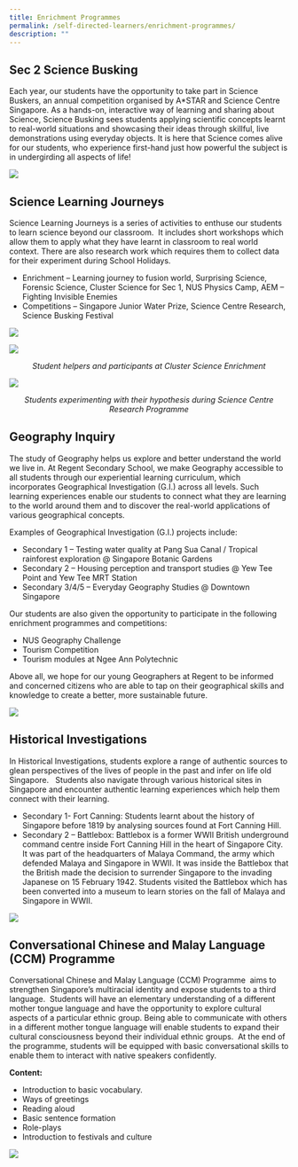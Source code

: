 ```yaml
---
title: Enrichment Programmes
permalink: /self-directed-learners/enrichment-programmes/
description: ""
---
```

## **Sec 2 Science Busking**

Each year, our students have the opportunity to take part in Science Buskers, an annual competition organised by A\*STAR and Science Centre Singapore. As a hands-on, interactive way of learning and sharing about Science, Science Busking sees students applying scientific concepts learnt to real-world situations and showcasing their ideas through skillful, live demonstrations using everyday objects. It is here that Science comes alive for our students, who experience first-hand just how powerful the subject is in undergirding all aspects of life!

![](/images/Enrichment%20Programmes/EnrichmentProg_1-SciBuskers.jpg)

## **Science Learning Journeys**

Science Learning Journeys is a series of activities to enthuse our students to learn science beyond our classroom. &nbsp;It includes short workshops which allow them to apply what they have learnt in classroom to real world context. There are also research work which requires them to collect data for their experiment during School Holidays.

*   Enrichment – Learning journey to fusion world, Surprising Science, Forensic Science, Cluster Science for Sec 1, NUS Physics Camp, AEM – Fighting Invisible Enemies
*   Competitions – Singapore Junior Water Prize, Science Centre Research, Science Busking Festival



![](/images/Enrichment%20Programmes/EnrichmentProg_2a-SciLJ.jpg)

![](/images/Enrichment%20Programmes/EnrichmentProg_2B-SciLJ.png)
<center><i>Student helpers and participants at Cluster Science Enrichment</i></center>

![](/images/Enrichment%20Programmes/EnrichmentProg_2C-SciLJ.png)
<center><i>Students experimenting with their hypothesis during Science Centre Research Programme</i></center>

## **Geography Inquiry**

The study of Geography helps us explore and better understand the world we live in. At Regent Secondary School, we make Geography accessible to all students through our experiential learning curriculum, which incorporates Geographical Investigation (G.I.) across all levels. Such learning experiences enable our students to connect what they are learning to the world around them and to discover the real-world applications of various geographical concepts.

Examples of Geographical Investigation (G.I.) projects include:

*   Secondary 1 – Testing water quality at Pang Sua Canal / Tropical rainforest exploration @ Singapore Botanic Gardens
*   Secondary 2 – Housing perception and transport studies @ Yew Tee Point and Yew Tee MRT Station
*   Secondary 3/4/5 – Everyday Geography Studies @ Downtown Singapore

Our students are also given the opportunity to participate in the following enrichment programmes and competitions:

*   NUS Geography Challenge
*   Tourism Competition
*   Tourism modules at Ngee Ann Polytechnic

Above all, we hope for our young Geographers at Regent to be informed and concerned citizens who are able to tap on their geographical skills and knowledge to create a better, more sustainable future.

![](/images/Enrichment%20Programmes/EnrichmentProg_3-GeoInvestig.jpg)

## **Historical Investigations**

In Historical Investigations, students explore a range of authentic sources to glean perspectives of the lives of people in the past and infer on life old Singapore. &nbsp; Students also navigate through various historical sites in Singapore and encounter authentic learning experiences which help them connect with their learning.

*   Secondary 1- Fort Canning: Students learnt about the history of Singapore before 1819 by analysing sources found at Fort Canning Hill.
*   Secondary 2 – Battlebox: Battlebox is a former WWII British underground command centre inside Fort Canning Hill in the heart of Singapore City. It was part of the headquarters of Malaya Command, the army which defended Malaya and Singapore in WWII. It was inside the Battlebox that the British made the decision to surrender Singapore to the invading Japanese on 15 February 1942. Students visited the Battlebox which has been converted into a museum to learn stories on the fall of Malaya and Singapore in WWII.

![](/images/Enrichment%20Programmes/EnrichmentProg_4_HistInvestig.jpg)

## **Conversational Chinese and Malay Language (CCM) Programme**

Conversational Chinese and Malay Language (CCM) Programme &nbsp;aims to strengthen Singapore’s multiracial identity and expose students to a third language. &nbsp;Students will have an elementary understanding of a different mother tongue language and have the opportunity to explore cultural aspects of a particular ethnic group. Being able to communicate with others in a different mother tongue language will enable students to expand their cultural consciousness beyond their individual ethnic groups. &nbsp;At the end of the programme, students will be equipped with basic conversational skills to enable them to interact with native speakers confidently.

**Content:**

*   Introduction to basic vocabulary.
*   Ways of greetings
*   Reading aloud
*   Basic sentence formation
*   Role-plays
*   Introduction to festivals and culture

![](/images/Enrichment%20Programmes/EnrichmentProg_5_CCM.jpg)